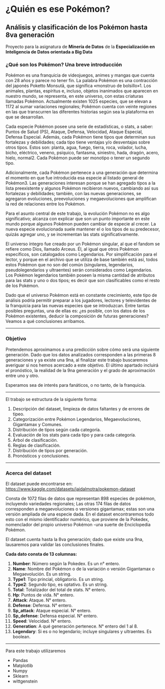 # ¿Quién es ese Pokémon?
## Análisis y clasificación de los Pokémon hasta 8va generación
Proyecto para la asignatura de **Minería de Datos** de la **Especialización en Inteligencia de Datos orientada a Big Data** 

### ¿Qué son los Pokémon? Una breve introducción 

Pokémon es una franquicia de videojuegos, animes y mangas que cuenta con 28 años y parece no tener fin. La palabra Pokémon es una contracción del japonés Poketto Monsutā, que significa «monstruo de bolsillo»1. Los animales, plantas, espíritus e, incluso, objetos inanimados que aparecen en nuestro mundo, se representa, en este universo, con estas criaturas llamadas Pokémon. Actualmente existen 1025 especies, que se elevan a 1172 al sumar variaciones regionales; Pokémon cuenta con veinte regiones en las que transcurren las diferentes historias según sea la plataforma en que se desarrollan.

Cada especie Pokémon posee una serie de estadísticas, o stats, a saber: Puntos de Salud (PS), Ataque, Defensa, Velocidad, Ataque Especial, Defensa Especial. Además, cada Pokémon tiene tipos que determinan sus fortalezas y debilidades; cada tipo tiene ventajas y/o desventajas sobre otros tipos. Estos son: planta, agua, fuego, tierra, roca, volador, lucha, bicho, eléctrico, veneno, psíquico, fantasma, siniestro, hada, dragón, acero, hielo, normal2. Cada Pokémon puede ser monotipo o tener un segundo tipo.

Adicionalmente, cada Pokémon pertenece a una generación que determina el momento en que fue introducida esa especie al listado general de Pokémon3. Las generaciones interesan porque se han agregado tipos a la lista preexistente y algunos Pokémon recibieron nuevos, cambiando así sus fortalezas y debilidades; también, con las nuevas generaciones, se agregaron evoluciones, preevoluciones y megaevoluciones que amplifican la red de relaciones entre los Pokémon.

Para el asunto central de este trabajo, la evolución Pokémon no es algo significativo; alcanza con explicar que son un punto importante en este mundo porque algunos Pokémon pueden cambiar de especie al crecer. La nueva especie evolucionada suele mantener el o los tipos de su predecesor, quizás agregar uno, y se incrementan las stats significativamente.

El universo íntegro fue creado por un Pokémon singular, al que el fandom se refiere como Dios, llamado Arceus. Él, al igual que otros Pokémon específicos, son catalogados como Legendarios. Por simplificación para el lector, y porque en el archivo que se utiliza de base también está así, todos estos Pokémon que no son del común (singulares, legendarios, pseudolegendarios y ultraentes) serán considerados como Legendarios. Los Pokémon legendarios también poseen la misma cantidad de atributos para las stats y uno o dos tipos; es decir que son clasificables como el resto de los Pokémon.

Dado que el universo Pokémon está en constante crecimiento, este tipo de análisis podría permitir preparar a los jugadores, lectores y televidentes de la franquicia para las nuevas especies que se introduzcan. Entre tantas posibles preguntas, una de ellas es: ¿es posible, con los datos de los Pokémon existentes, deducir la composición de futuras generaciones? Veamos a qué conclusiones arribamos.

***
### Objetivo

Pretendemos aproximamos a una predicción sobre cómo será una siguiente generación. Dado que los datos analizados corresponden a las primeras 8 generaciones y ya existe una 9na, al finalizar este trabajo buscaremos averiguar si nos hemos acercado a este objetivo. El último apartado incluirá el pronóstico, la realidad de la 9na generación y el grado de aproximación entre uno y otro. 

Esperamos sea de interés para fanáticos, o no tanto, de la franquicia.

***

El trabajo se estructura de la siguiente forma:

1. Descripción del dataset, limpieza de datos faltantes y de errores de tipeo.
2. Categorización entre Pokémon Legendarios, Megaevoluciones, Gigantamax y Comunes.
3. Distribución de tipos según cada categoría.
4. Evaluación de los stats para cada tipo y para cada categoría.
5. Árbol de clasificación.
6. Reglas de clasificación.
7. Distribución de tipos por generación.
8. Pronósticos y conclusiones.

***

### Acerca del dataset
El dataset puede encontrarse en: https://www.kaggle.com/datasets/jaidalmotra/pokemon-dataset 

Consta de 1072 filas de datos que representan 898 especies de pokémon, incluyendo variedades regionales; Las otras 174 filas de datos corresponden a megaevoluciones o versiones gigantamax; estas son una versión ampliada de una especie dada. En el dataset encontraremos todo esto con el mismo identificador numérico, que proviene de la Pokedex, nomenclador del propio universo Pokémon -una suerte de Enciclopedia Pokémon. 

El dataset cuenta hasta la 8va generación; dado que existe una 9na, lausaremos para validar las conclusiones finales.

**Cada dato consta de 13 columnas:**

1.   **Number**: Número según la Pokedex. Es un n° entero.
2.   **Name**: Nombre del Pokémon o de la variación o versión Gigantamax o Megaevolución. Es un string.
3.   **Type1**: Tipo princial, obligatorio. Es un string.
4.   **Type2**: Segundo tipo, es optativo. Es un string.
5.   **Total**: Totalizador del total de stats. N° entero.
6.   **Hp**: Puntos de vida. N° entero.
7.   **Attack**: Ataque. N° entero.
8.   **Defense**: Defensa. N° entero.
9.   **Sp_attack**: Ataque especial. N° entero.
10.   **Sp_defense**: Defensa especial. N° entero.
11.   **Speed**: Velocidad. N° entero.
12.   **Generation**: A qué generación pertenece. N° entero del 1 al 8.
13.   **Legendary**: Si es o no legendario; incluye singulares y ultraentes. Es boolean.

***

Para este trabajo utilizaremos

- Pandas 
- Matplotlib
- Numpy
- Sklearn
- wittgenstein
